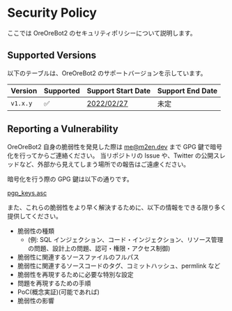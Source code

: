# Security Policy

ここでは OreOreBot2 のセキュリティポリシーについて説明します。

## Supported Versions

以下のテーブルは、OreOreBot2 のサポートバージョンを示しています。

| Version  | Supported | Support Start Date                                                        | Support End Date |
| -------- | --------- | ------------------------------------------------------------------------- | ---------------- |
| `v1.x.y` | ✅        | [2022/02/27](https://github.com/approvers/OreOreBot2/releases/tag/v1.0.0) | 未定             |

## Reporting a Vulnerability

OreOreBot2 自身の脆弱性を発見した際は [me@m2en.dev](mailto:me@m2en.dev) まで GPG 鍵で暗号化を行ってからご連絡ください。
当リポジトリの Issue や、Twitter の公開スレッドなど、外部から見えてしまう場所での報告はご遠慮ください。

暗号化を行う際の GPG 鍵は以下の通りです。

[pgp_keys.asc](https://keybase.io/merunno/pgp_keys.asc?fingerprint=6e23c654c587e55dfafa8d4715db72f06f2acc5c)

また、これらの脆弱性をより早く解決するために、以下の情報をできる限り多く提供してください。

- 脆弱性の種類
  - (例: SQL インジェクション、コード・インジェクション、リソース管理の問題、設計上の問題、認可・権限・アクセス制御)
- 脆弱性に関連するソースファイルのフルパス
- 脆弱性に関連するソースコードのタグ、コミットハッシュ、permlink など
- 脆弱性を再現するために必要な特別な設定
- 問題を再現するための手順
- PoC(概念実証)(可能であれば)
- 脆弱性の影響
